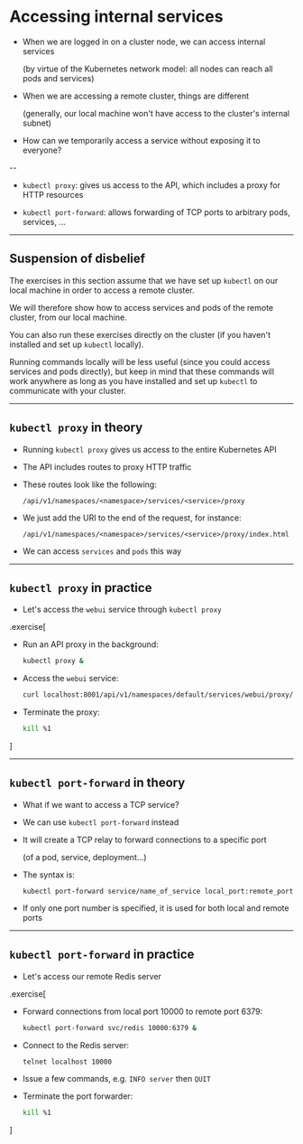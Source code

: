 # Accessing internal services

- When we are logged in on a cluster node, we can access internal services

  (by virtue of the Kubernetes network model: all nodes can reach all pods and services)

- When we are accessing a remote cluster, things are different

  (generally, our local machine won't have access to the cluster's internal subnet)

- How can we temporarily access a service without exposing it to everyone?

--

- `kubectl proxy`: gives us access to the API, which includes a proxy for HTTP resources

- `kubectl port-forward`: allows forwarding of TCP ports to arbitrary pods, services, ...

---

## Suspension of disbelief

The exercises in this section assume that we have set up `kubectl` on our
local machine in order to access a remote cluster.

We will therefore show how to access services and pods of the remote cluster,
from our local machine.

You can also run these exercises directly on the cluster (if you haven't
installed and set up `kubectl` locally).

Running commands locally will be less useful
(since you could access services and pods directly),
but keep in mind that these commands will work anywhere as long as you have
installed and set up `kubectl` to communicate with your cluster.

---

## `kubectl proxy` in theory

- Running `kubectl proxy` gives us access to the entire Kubernetes API

- The API includes routes to proxy HTTP traffic

- These routes look like the following:

  `/api/v1/namespaces/<namespace>/services/<service>/proxy`

- We just add the URI to the end of the request, for instance:

  `/api/v1/namespaces/<namespace>/services/<service>/proxy/index.html`

- We can access `services` and `pods` this way

---

## `kubectl proxy` in practice

- Let's access the `webui` service through `kubectl proxy`

.exercise[

- Run an API proxy in the background:
  ```bash
  kubectl proxy &
  ```

- Access the `webui` service:
  ```bash
  curl localhost:8001/api/v1/namespaces/default/services/webui/proxy/index.html
  ```

- Terminate the proxy:
  ```bash
  kill %1
  ```

]

---

## `kubectl port-forward` in theory

- What if we want to access a TCP service?

- We can use `kubectl port-forward` instead

- It will create a TCP relay to forward connections to a specific port

  (of a pod, service, deployment...)

- The syntax is:

  `kubectl port-forward service/name_of_service local_port:remote_port`

- If only one port number is specified, it is used for both local and remote ports

---

## `kubectl port-forward` in practice

- Let's access our remote Redis server

.exercise[

- Forward connections from local port 10000 to remote port 6379:
  ```bash
  kubectl port-forward svc/redis 10000:6379 &
  ```

- Connect to the Redis server:
  ```bash
  telnet localhost 10000
  ```

- Issue a few commands, e.g. `INFO server` then `QUIT`

<!--
```wait Connected to localhost```
```keys INFO server```
```key ^J```
```keys QUIT```
```key ^J```
-->

- Terminate the port forwarder:
  ```bash
  kill %1
  ```

]
